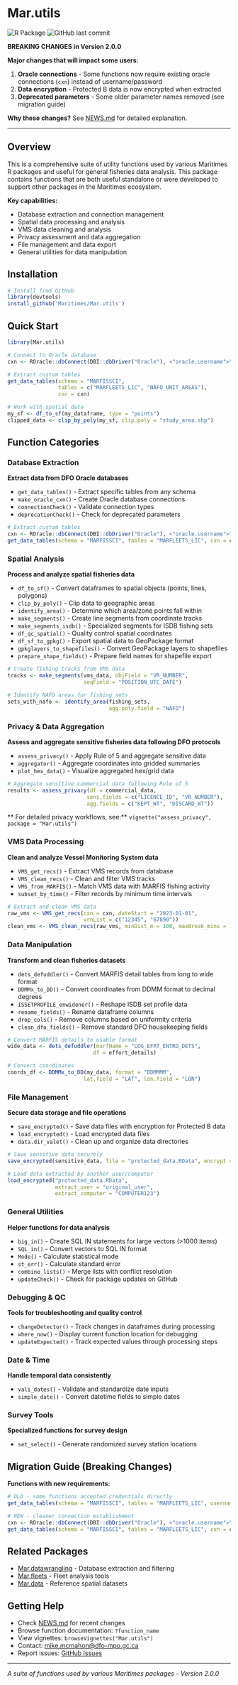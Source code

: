 # Mar.utils

<!-- badges: start -->
![R Package](https://img.shields.io/badge/R-package-blue)
![GitHub last commit](https://img.shields.io/github/last-commit/Maritimes/Mar.utils)
<!-- badges: end -->

**BREAKING CHANGES in Version 2.0.0**️

**Major changes that will impact some users:**

1. **Oracle connections** - Some functions now require existing oracle connections (`cxn`) instead of username/password
2. **Data encryption** - Protected B data is now encrypted when extracted
3. **Deprecated parameters** - Some older parameter names removed (see migration guide)

**Why these changes?** See [NEWS.md](NEWS.md) for detailed explanation.

---

## Overview

This is a comprehensive suite of utility functions used by various Maritimes R packages and useful for general fisheries data analysis. This package contains functions that are both useful standalone or were developed to support other packages in the Maritimes ecosystem.

**Key capabilities:**

- Database extraction and connection management
- Spatial data processing and analysis
- VMS data cleaning and analysis  
- Privacy assessment and data aggregation
- File management and data export
- General utilities for data manipulation

## Installation

```r
# Install from GitHub
library(devtools)
install_github('Maritimes/Mar.utils')
```

## Quick Start

```r
library(Mar.utils)

# Connect to Oracle database
cxn <- ROracle::dbConnect(DBI::dbDriver("Oracle"), <"oracle.username">", <"oracle.password">", "PTRAN")

# Extract custom tables
get_data_tables(schema = "MARFISSCI", 
                tables = c("MARFLEETS_LIC", "NAFO_UNIT_AREAS"),
                cxn = cxn)

# Work with spatial data
my_sf <- df_to_sf(my_dataframe, type = "points")
clipped_data <- clip_by_poly(my_sf, clip.poly = "study_area.shp")
```

## Function Categories

### Database Extraction
**Extract data from DFO Oracle databases**

- `get_data_tables()` - Extract specific tables from any schema
- `make_oracle_cxn()` - Create Oracle database connections
- `connectionCheck()` - Validate connection types
- `deprecationCheck()` - Check for deprecated parameters

```r
# Extract custom tables
cxn <- ROracle::dbConnect(DBI::dbDriver("Oracle"), <"oracle.username">", <"oracle.password">", "PTRAN")
get_data_tables(schema = "MARFISSCI", tables = "MARFLEETS_LIC", cxn = cxn)
```

### Spatial Analysis
**Process and analyze spatial fisheries data**

- `df_to_sf()` - Convert dataframes to spatial objects (points, lines, polygons)
- `clip_by_poly()` - Clip data to geographic areas
- `identify_area()` - Determine which area/zone points fall within
- `make_segments()` - Create line segments from coordinate tracks
- `make_segments_isdb()` - Specialized segments for ISDB fishing sets
- `df_qc_spatial()` - Quality control spatial coordinates
- `df_sf_to_gpkg()` - Export spatial data to GeoPackage format
- `gpkglayers_to_shapefiles()` - Convert GeoPackage layers to shapefiles
- `prepare_shape_fields()` - Prepare field names for shapefile export

```r
# Create fishing tracks from VMS data
tracks <- make_segments(vms_data, objField = "VR_NUMBER", 
                        seqField = "POSITION_UTC_DATE")

# Identify NAFO areas for fishing sets
sets_with_nafo <- identify_area(fishing_sets, 
                                agg.poly.field = "NAFO")
```

### Privacy & Data Aggregation
**Assess and aggregate sensitive fisheries data following DFO protocols**

- `assess_privacy()` - Apply Rule of 5 and aggregate sensitive data
- `aggregator()` - Aggregate coordinates into gridded summaries  
- `plot_hex_data()` - Visualize aggregated hex/grid data

```r
# Aggregate sensitive commercial data following Rule of 5
results <- assess_privacy(df = commercial_data,
                         sens.fields = c("LICENCE_ID", "VR_NUMBER"),
                         agg.fields = c("KEPT_WT", "DISCARD_WT"))
```

** For detailed privacy workflows, see:** `vignette("assess_privacy", package = "Mar.utils")`

### VMS Data Processing
**Clean and analyze Vessel Monitoring System data**

- `VMS_get_recs()` - Extract VMS records from database
- `VMS_clean_recs()` - Clean and filter VMS tracks
- `VMS_from_MARFIS()` - Match VMS data with MARFIS fishing activity
- `subset_by_time()` - Filter records by minimum time intervals

```r
# Extract and clean VMS data
raw_vms <- VMS_get_recs(cxn = cxn, dateStart = "2023-01-01", 
                        vrnList = c("12345", "67890"))
clean_vms <- VMS_clean_recs(raw_vms, minDist_m = 100, maxBreak_mins = 1440)
```

### Data Manipulation
**Transform and clean fisheries datasets**

- `dets_defuddler()` - Convert MARFIS detail tables from long to wide format
- `DDMMx_to_DD()` - Convert coordinates from DDMM format to decimal degrees
- `ISSETPROFILE_enwidener()` - Reshape ISDB set profile data  
- `rename_fields()` - Rename dataframe columns
- `drop_cols()` - Remove columns based on uniformity criteria
- `clean_dfo_fields()` - Remove standard DFO housekeeping fields

```r
# Convert MARFIS details to usable format
wide_data <- dets_defuddler(marfName = "LOG_EFRT_ENTRD_DETS", 
                           df = effort_details)

# Convert coordinates
coords_df <- DDMMx_to_DD(my_data, format = "DDMMMM", 
                        lat.field = "LAT", lon.field = "LON")
```

### File Management
**Secure data storage and file operations**

- `save_encrypted()` - Save data files with encryption for Protected B data
- `load_encrypted()` - Load encrypted data files
- `data.dir_valet()` - Clean up and organize data directories

```r
# Save sensitive data securely
save_encrypted(sensitive_data, file = "protected_data.RData", encrypt = TRUE)

# Load data extracted by another user/computer
load_encrypted("protected_data.RData", 
               extract_user = "original_user", 
               extract_computer = "COMPUTER123")
```

### General Utilities
**Helper functions for data analysis**

- `big_in()` - Create SQL IN statements for large vectors (>1000 items)
- `SQL_in()` - Convert vectors to SQL IN format
- `Mode()` - Calculate statistical mode
- `st_err()` - Calculate standard error
- `combine_lists()` - Merge lists with conflict resolution
- `updateCheck()` - Check for package updates on GitHub

### Debugging & QC
**Tools for troubleshooting and quality control**

- `changeDetector()` - Track changes in dataframes during processing
- `where_now()` - Display current function location for debugging
- `updateExpected()` - Track expected values through processing steps

### Date & Time
**Handle temporal data consistently**

- `vali_dates()` - Validate and standardize date inputs
- `simple_date()` - Convert datetime fields to simple dates

### Survey Tools
**Specialized functions for survey design**

- `set_select()` - Generate randomized survey station locations

## Migration Guide (Breaking Changes)

**Functions with new requirements:**

```r
# OLD - some functions accepted credentials directly
get_data_tables(schema = "MARFISSCI", tables = "MARFLEETS_LIC", username = "user", password = "pass", dsn = "PTRAN, usepkg='roracle")

# NEW - cleaner connection establishment 
cxn <- ROracle::dbConnect(DBI::dbDriver("Oracle"), <"oracle.username">", <"oracle.password">", "PTRAN")
get_data_tables(schema = "MARFISSCI", tables = "MARFLEETS_LIC", cxn = cxn)
```
## Related Packages

- [Mar.datawrangling](https://github.com/Maritimes/Mar.datawrangling) - Database extraction and filtering
- [Mar.fleets](https://github.com/Maritimes/Mar.fleets) - Fleet analysis tools
- [Mar.data](https://github.com/Maritimes/Mar.data) - Reference spatial datasets

## Getting Help

- Check [NEWS.md](NEWS.md) for recent changes
- Browse function documentation: `?function_name`
- View vignettes: `browseVignettes("Mar.utils")`
- Contact: mike.mcmahon@dfo-mpo.gc.ca
- Report issues: [GitHub Issues](https://github.com/Maritimes/Mar.utils/issues)

---

*A suite of functions used by various Maritimes packages - Version 2.0.0*